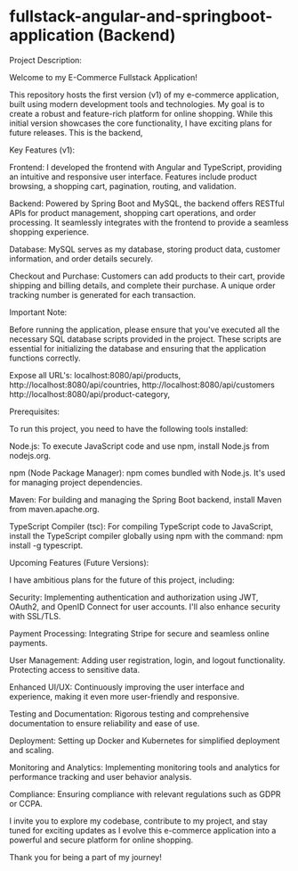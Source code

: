 # fullstack-angular-and-springboot-application (Backend)

Project Description:

Welcome to my E-Commerce Fullstack Application!

This repository hosts the first version (v1) of my e-commerce application, built using modern development tools and technologies. My goal is to create a robust and feature-rich platform for online shopping. While this initial version showcases the core functionality, I have exciting plans for future releases. This is the backend,

Key Features (v1):

Frontend: I developed the frontend with Angular and TypeScript, providing an intuitive and responsive user interface. Features include product browsing, a shopping cart, pagination, routing, and validation.

Backend: Powered by Spring Boot and MySQL, the backend offers RESTful APIs for product management, shopping cart operations, and order processing. It seamlessly integrates with the frontend to provide a seamless shopping experience.

Database: MySQL serves as my database, storing product data, customer information, and order details securely.

Checkout and Purchase: Customers can add products to their cart, provide shipping and billing details, and complete their purchase. A unique order tracking number is generated for each transaction.

Important Note:

Before running the application, please ensure that you've executed all the necessary SQL database scripts provided in the project. These scripts are essential for initializing the database and ensuring that the application functions correctly. 

Expose all URL's:
localhost:8080/api/products,
http://localhost:8080/api/countries,
http://localhost:8080/api/customers
http://localhost:8080/api/product-category,


Prerequisites:

To run this project, you need to have the following tools installed:

Node.js: To execute JavaScript code and use npm, install Node.js from nodejs.org.

npm (Node Package Manager): npm comes bundled with Node.js. It's used for managing project dependencies.

Maven: For building and managing the Spring Boot backend, install Maven from maven.apache.org.

TypeScript Compiler (tsc): For compiling TypeScript code to JavaScript, install the TypeScript compiler globally using npm with the command: npm install -g typescript.

Upcoming Features (Future Versions):

I have ambitious plans for the future of this project, including:

Security: Implementing authentication and authorization using JWT, OAuth2, and OpenID Connect for user accounts. I'll also enhance security with SSL/TLS.

Payment Processing: Integrating Stripe for secure and seamless online payments.

User Management: Adding user registration, login, and logout functionality. Protecting access to sensitive data.

Enhanced UI/UX: Continuously improving the user interface and experience, making it even more user-friendly and responsive.

Testing and Documentation: Rigorous testing and comprehensive documentation to ensure reliability and ease of use.

Deployment: Setting up Docker and Kubernetes for simplified deployment and scaling.

Monitoring and Analytics: Implementing monitoring tools and analytics for performance tracking and user behavior analysis.

Compliance: Ensuring compliance with relevant regulations such as GDPR or CCPA.

I invite you to explore my codebase, contribute to my project, and stay tuned for exciting updates as I evolve this e-commerce application into a powerful and secure platform for online shopping.

Thank you for being a part of my journey!

